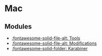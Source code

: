 Mac
===

Modules
---

- [:fontawesome-solid-file-alt: Tools](tools.md)
- [:fontawesome-solid-file-alt: Modifications](modifications.md)
- [:fontawesome-solid-folder: Karabiner](karabiner/index.md)
